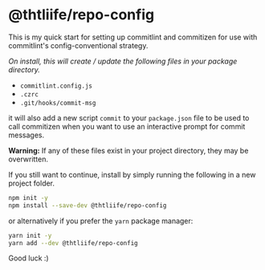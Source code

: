 # @thtliife/repo-config

This is my quick start for setting up commitlint and commitizen for use with commitlint's config-conventional strategy.

_On install, this will create / update the following files in your package directory._

- `commitlint.config.js`
- `.czrc`
- `.git/hooks/commit-msg`

it will also add a new script `commit` to your `package.json` file to be used to call commitizen when you want to use an interactive prompt for commit messages.

**Warning:** If any of these files exist in your project directory, they may be overwritten.

If you still want to continue, install by simply running the following in a new project folder.

```bash
npm init -y
npm install --save-dev @thtliife/repo-config
```

or alternatively if you prefer the `yarn` package manager:

```bash
yarn init -y
yarn add --dev @thtliife/repo-config
```

Good luck :)
